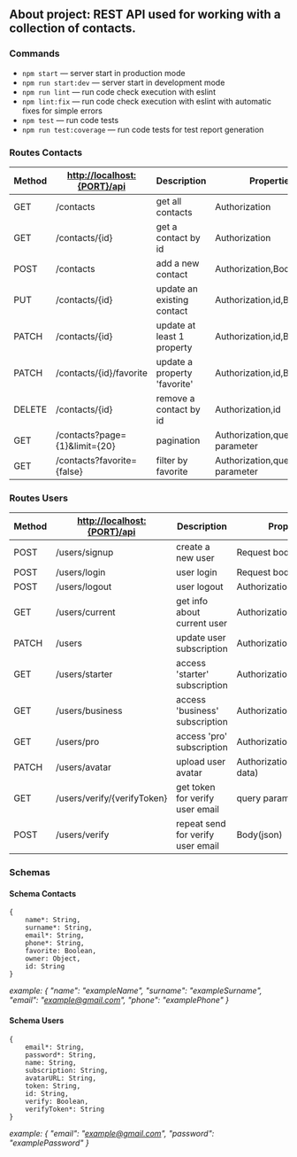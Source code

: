 ## About project: REST API used for working with a collection of contacts.

### Commands

- `npm start` &mdash; server start in production mode
- `npm run start:dev` &mdash; server start in development mode
- `npm run lint` &mdash; run code check execution with eslint
- `npm lint:fix` &mdash; run code check execution with eslint with automatic fixes for simple errors
- `npm test` &mdash; run code tests
- `npm run test:coverage` &mdash; run code tests for test report generation

### Routes Contacts

| Method | <http://localhost:{PORT}/api> | Description                  | Properties                    |
| ------ | ----------------------------- | ---------------------------- | ----------------------------- |
| GET    | /contacts                     | get all contacts             | Authorization                 |
| GET    | /contacts/{id}                | get a contact by id          | Authorization                 |
| POST   | /contacts                     | add a new contact            | Authorization,Body(json)      |
| PUT    | /contacts/{id}                | update an existing contact   | Authorization,id,Body(json)   |
| PATCH  | /contacts/{id}                | update at least 1 property   | Authorization,id,Body(json)   |
| PATCH  | /contacts/{id}/favorite       | update a property 'favorite' | Authorization,id,Body(json)   |
| DELETE | /contacts/{id}                | remove a contact by id       | Authorization,id              |
| GET    | /contacts?page={1}&limit={20} | pagination                   | Authorization,query parameter |
| GET    | /contacts?favorite={false}    | filter by favorite           | Authorization,query parameter |

### Routes Users

| Method | <http://localhost:{PORT}/api> | Description                       | Properties                    |
| ------ | ----------------------------- | --------------------------------- | ----------------------------- |
| POST   | /users/signup                 | create a new user                 | Request body                  |
| POST   | /users/login                  | user login                        | Request body                  |
| POST   | /users/logout                 | user logout                       | Authorization                 |
| GET    | /users/current                | get info about current user       | Authorization                 |
| PATCH  | /users                        | update user subscription          | Authorization,Body(json)      |
| GET    | /users/starter                | access 'starter' subscription     | Authorization                 |
| GET    | /users/business               | access 'business' subscription    | Authorization                 |
| GET    | /users/pro                    | access 'pro' subscription         | Authorization                 |
| PATCH  | /users/avatar                 | upload user avatar                | Authorization,Body(form-data) |
| GET    | /users/verify/{verifyToken}   | get token for verify user email   | query parameter               |
| POST   | /users/verify                 | repeat send for verify user email | Body(json)                    |

<!-- | Full Routes Contacts                                 | Method | Description                  |
| ---------------------------------------------------- | ------ | ---------------------------- |
| <http://localhost:{PORT}/api/contacts>               | GET    | get all contacts             |
| <http://localhost:{PORT}/api/contacts/{id}>          | GET    | get a contact by id          |
| <http://localhost:{PORT}/api/contacts>               | POST   | add a new contact            |
| <http://localhost:{PORT}/api/contacts/{id}>          | PUT    | update an existing contact   |
| <http://localhost:{PORT}/api/contacts/{id}>          | PATCH  | update at least 1 property   |
| <http://localhost:{PORT}/api/contacts/{id}/favorite> | PATCH  | update a property 'favorite' |
| <http://localhost:{PORT}/api/contacts/{id}>          | DELETE | remove a contact by id       |

| Full Routes Users                                        | Method | Description                       |
| -------------------------------------------------------- | ------ | --------------------------------- |
| <http://localhost:{PORT}/api/users/signup>               | POST   | user registration                 |
| <http://localhost:{PORT}/api/users/login>                | POST   | user login                        |
| <http://localhost:{PORT}/api/users/logout>               | POST   | user logout                       |
| <http://localhost:{PORT}/api/users/current>              | GET    | get user data by token            |
| <http://localhost:{PORT}/api/users>                      | PATCH  | update user subscription          |
| <http://localhost:{PORT}/api/users/starter>              | GET    | access by 'starter' subscription  |
| <http://localhost:{PORT}/api/users/business>             | GET    | access by 'business' subscription |
| <http://localhost:{PORT}/api/users/pro>                  | GET    | access by 'pro' subscription      |
| <http://localhost:{PORT}/api/users/avatar>               | PATCH  | upload user avatar                |
| <http://localhost:{PORT}/api/users/verify/{verifyToken}> | GET    | get token for verify user email   |
| <http://localhost:{PORT}/api/users/verify>               | POST   | repeat send for verify user email | -->

### Schemas

#### Schema Contacts

```
{
    name*: String,
    surname*: String,
    email*: String,
    phone*: String,
    favorite: Boolean,
    owner: Object,
    id: String
}
```

_example:_
_{_
_"name":_ _"exampleName",_
_"surname":_ _"exampleSurname",_
_"email":_ _"example@gmail.com",_
_"phone":_ _"examplePhone"_
_}_

#### Schema Users

```
{
    email*: String,
    password*: String,
    name: String,
    subscription: String,
    avatarURL: String,
    token: String,
    id: String,
    verify: Boolean,
    verifyToken*: String
}
```

_example:_
_{_
_"email":_ _"example@gmail.com",_
_"password":_ _"examplePassword"_
_}_
